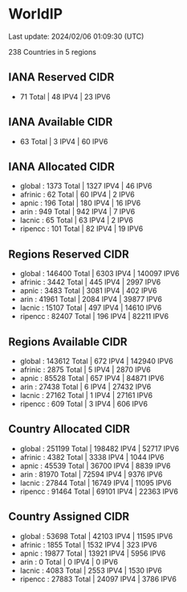 # WorldIP

Last update: 2024/02/06 01:09:30 (UTC)

238 Countries in 5 regions

## IANA Reserved CIDR

- 71 Total | 48 IPV4 | 23 IPV6

## IANA Available CIDR

- 63 Total | 3 IPV4 | 60 IPV6

## IANA Allocated CIDR

- global : 1373 Total | 1327 IPV4 | 46 IPV6
- afrinic : 62 Total | 60 IPV4 | 2 IPV6
- apnic : 196 Total | 180 IPV4 | 16 IPV6
- arin : 949 Total | 942 IPV4 | 7 IPV6
- lacnic : 65 Total | 63 IPV4 | 2 IPV6
- ripencc : 101 Total | 82 IPV4 | 19 IPV6

## Regions Reserved CIDR

- global : 146400 Total | 6303 IPV4 | 140097 IPV6
- afrinic : 3442 Total | 445 IPV4 | 2997 IPV6
- apnic : 3483 Total | 3081 IPV4 | 402 IPV6
- arin : 41961 Total | 2084 IPV4 | 39877 IPV6
- lacnic : 15107 Total | 497 IPV4 | 14610 IPV6
- ripencc : 82407 Total | 196 IPV4 | 82211 IPV6

## Regions Available CIDR

- global : 143612 Total | 672 IPV4 | 142940 IPV6
- afrinic : 2875 Total | 5 IPV4 | 2870 IPV6
- apnic : 85528 Total | 657 IPV4 | 84871 IPV6
- arin : 27438 Total | 6 IPV4 | 27432 IPV6
- lacnic : 27162 Total | 1 IPV4 | 27161 IPV6
- ripencc : 609 Total | 3 IPV4 | 606 IPV6

## Country Allocated CIDR

- global : 251199 Total | 198482 IPV4 | 52717 IPV6
- afrinic : 4382 Total | 3338 IPV4 | 1044 IPV6
- apnic : 45539 Total | 36700 IPV4 | 8839 IPV6
- arin : 81970 Total | 72594 IPV4 | 9376 IPV6
- lacnic : 27844 Total | 16749 IPV4 | 11095 IPV6
- ripencc : 91464 Total | 69101 IPV4 | 22363 IPV6

## Country Assigned CIDR

- global : 53698 Total | 42103 IPV4 | 11595 IPV6
- afrinic : 1855 Total | 1532 IPV4 | 323 IPV6
- apnic : 19877 Total | 13921 IPV4 | 5956 IPV6
- arin : 0 Total | 0 IPV4 | 0 IPV6
- lacnic : 4083 Total | 2553 IPV4 | 1530 IPV6
- ripencc : 27883 Total | 24097 IPV4 | 3786 IPV6
